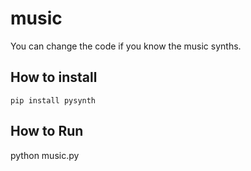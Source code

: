 # music
You can change the code if you know the music synths.

## How to install

```
pip install pysynth

```

## How to Run
python music.py



